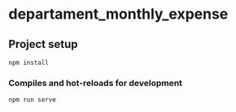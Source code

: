 # departament_monthly_expense

## Project setup
```
npm install
```

### Compiles and hot-reloads for development
```
npm run serve
```
